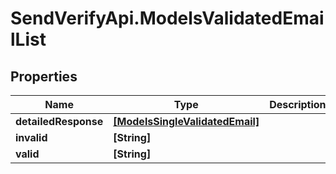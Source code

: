 # SendVerifyApi.ModelsValidatedEmailList

## Properties
Name | Type | Description | Notes
------------ | ------------- | ------------- | -------------
**detailedResponse** | [**[ModelsSingleValidatedEmail]**](ModelsSingleValidatedEmail.md) |  | [optional] 
**invalid** | **[String]** |  | [optional] 
**valid** | **[String]** |  | [optional] 


